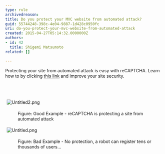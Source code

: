 ```yaml
---
type: rule
archivedreason: 
title: Do you protect your MVC website from automated attack?
guid: 55744248-398c-4e04-9887-1d428c0950fc
uri: do-you-protect-your-mvc-website-from-automated-attack
created: 2015-04-27T05:14:32.0000000Z
authors:
- id: 42
  title: Shigemi Matsumoto
related: []

---
```



​​Protecting your site from automated attack&#160;is easy with reCAPTCHA. Learn how to by clicking <a href="https&#58;//shigemimatsumoto.wordpress.com/2015/04/23/protected-mvc-web-application-with-recaptcha-12/">this link​</a>&#160;and&#160;improve your site&#160;security.<a href="https&#58;//shigemimatsumoto.wordpress.com/2015/04/23/adding-recaptcha-to-mvc-application-12/">​</a>
<br><excerpt class='endintro'></excerpt><br>
<p>​</p><p><img src="/PublishingImages/abd5fe_Untitled2.png" alt="Untitled2.png" style="margin&#58;5px;" /><br></p><dd class="ssw15-rteElement-FigureGood">​​​Figure&#58; Good Example - reCAPTCHA is protecting a site from automated attack</dd><p><img src="/PublishingImages/4141c3_Untitled.png" alt="Untitled.png" style="margin&#58;5px;" /><br></p><dd class="ssw15-rteElement-FigureBad">Figur​​​e&#58; Bad&#160;Example - No protection, a robot can register tens or thousands of users...</dd><p><br></p>


